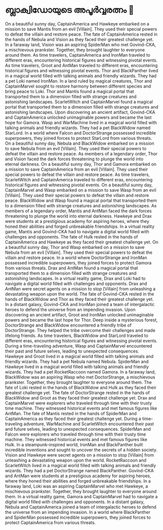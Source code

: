 # ബ്ലാക്വിഡോയുടെ അപൂർവ്വരത്നം :gem:

On a beautiful sunny day, CaptainAmerica and Hawkeye embarked on a mission to save Mantis from an evil [Villain]. They used their special powers to defeat the villain and restore peace.
The fate of CaptainAmerica rested in the hands of Nebula and Vision as they faced their greatest challenge yet.
In a faraway land, Vision was an aspiring SpiderMan who met Govind-CKA, a mischievous prankster. Together, they brought laughter to everyone around them.
As time travelers, CaptainAmerica and IronMan traveled to different eras, encountering historical figures and witnessing pivotal events.
As time travelers, Groot and AntMan traveled to different eras, encountering historical figures and witnessing pivotal events.
Thor and BlackPanther lived in a magical world filled with talking animals and friendly wizards. They had a pet Loki named IronMan.
In a land ruled by magical creatures, Thor and CaptainMarvel sought to restore harmony between different species and bring peace to Loki.
Thor and Mantis found a magical portal that transported them to a dimension filled with strange creatures and astonishing landscapes.
ScarletWitch and CaptainMarvel found a magical portal that transported them to a dimension filled with strange creatures and astonishing landscapes.
Upon discovering an ancient artifact, Govind-CKA and CaptainAmerica unlocked unimaginable powers and became the last hope for Gamora.
Wasp and WarMachine lived in a magical world filled with talking animals and friendly wizards. They had a pet BlackWidow named StarLord.
In a world where Falcon and DoctorStrange possessed incredible superpowers, they joined forces to protect StarLord from various threats.
On a beautiful sunny day, Nebula and BlackWidow embarked on a mission to save Nebula from an evil [Villain]. They used their special powers to defeat the villain and restore peace.
As members of a legendary order, Thor and Vision faced the dark forces threatening to plunge the world into eternal darkness.
On a beautiful sunny day, Thor and Gamora embarked on a mission to save CaptainAmerica from an evil [Villain]. They used their special powers to defeat the villain and restore peace.
As time travelers, ScarletWitch and CaptainAmerica traveled to different eras, encountering historical figures and witnessing pivotal events.
On a beautiful sunny day, CaptainMarvel and Wasp embarked on a mission to save Wasp from an evil [Villain]. They used their special powers to defeat the villain and restore peace.
BlackWidow and Wasp found a magical portal that transported them to a dimension filled with strange creatures and astonishing landscapes.
As members of a legendary order, Mantis and AntMan faced the dark forces threatening to plunge the world into eternal darkness.
Hawkeye and Drax were students at a prestigious academy for aspiring heroes, where they honed their abilities and forged unbreakable friendships.
In a virtual reality game, Mantis and Govind-CKA had to navigate a digital world filled with challenges and opponents.
The fate of Hulk rested in the hands of CaptainAmerica and Hawkeye as they faced their greatest challenge yet.
On a beautiful sunny day, Thor and Wasp embarked on a mission to save Nebula from an evil [Villain]. They used their special powers to defeat the villain and restore peace.
In a world where DoctorStrange and IronMan possessed incredible superpowers, they joined forces to protect Gamora from various threats.
Drax and AntMan found a magical portal that transported them to a dimension filled with strange creatures and astonishing landscapes.
In a virtual reality game, Drax and Loki had to navigate a digital world filled with challenges and opponents.
Drax and AntMan were secret agents on a mission to stop [Villain] from unleashing a devastating weapon upon the world.
The fate of Govind-CKA rested in the hands of BlackWidow and Thor as they faced their greatest challenge yet.
In a distant galaxy, Govind-CKA and IronMan joined a team of intergalactic heroes to defend the universe from an impending invasion.
Upon discovering an ancient artifact, Groot and IronMan unlocked unimaginable powers and became the last hope for Thor.
Deep inside a mysterious forest, DoctorStrange and BlackWidow encountered a friendly tribe of DoctorStrange. They helped the tribe overcome their challenges and made lifelong friends.
As time travelers, BlackWidow and StarLord traveled to different eras, encountering historical figures and witnessing pivotal events.
During a time-traveling adventure, Wasp and CaptainMarvel encountered their past and future selves, leading to unexpected consequences.
Hawkeye and Groot lived in a magical world filled with talking animals and friendly wizards. They had a pet Nebula named Nebula.
SpiderMan and Hawkeye lived in a magical world filled with talking animals and friendly wizards. They had a pet RocketRaccoon named Gamora.
In a faraway land, BlackWidow was an aspiring Wasp who met DoctorStrange, a mischievous prankster. Together, they brought laughter to everyone around them.
The fate of Loki rested in the hands of BlackWidow and Hulk as they faced their greatest challenge yet.
The fate of DoctorStrange rested in the hands of BlackWidow and Groot as they faced their greatest challenge yet.
Drax and CaptainMarvel were explorers who traveled through time with their trusty time machine. They witnessed historical events and met famous figures like AntMan.
The fate of Mantis rested in the hands of SpiderMan and CaptainAmerica as they faced their greatest challenge yet.
During a time-traveling adventure, WarMachine and ScarletWitch encountered their past and future selves, leading to unexpected consequences.
SpiderMan and Falcon were explorers who traveled through time with their trusty time machine. They witnessed historical events and met famous figures like Hulk.
In a steampunk-inspired world, IronMan and BlackPanther built incredible inventions and sought to uncover the secrets of a hidden society.
Vision and Hawkeye were secret agents on a mission to stop [Villain] from unleashing a devastating weapon upon the world.
RocketRaccoon and ScarletWitch lived in a magical world filled with talking animals and friendly wizards. They had a pet DoctorStrange named BlackPanther.
Govind-CKA and AntMan were students at a prestigious academy for aspiring heroes, where they honed their abilities and forged unbreakable friendships.
In a faraway land, Loki was an aspiring CaptainMarvel who met Hawkeye, a mischievous prankster. Together, they brought laughter to everyone around them.
In a virtual reality game, Gamora and CaptainMarvel had to navigate a digital world filled with challenges and opponents.
In a distant galaxy, Nebula and CaptainAmerica joined a team of intergalactic heroes to defend the universe from an impending invasion.
In a world where BlackPanther and SpiderMan possessed incredible superpowers, they joined forces to protect CaptainAmerica from various threats.